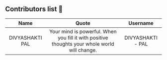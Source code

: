## Contributors list 📝

| Name | Quote | Username |
|:------:|:--------:|:---------:|
DIVYASHAKTI PAL| Your mind is powerful. When you fill it with positive thoughts your whole world will change. | DIVYASHAKTI - PAL
